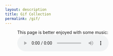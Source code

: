 ```yaml
---
layout: description
title: Gif Collection
permalink: /gif/
---
```


<figure>
    <figcaption>This page is better enjoyed with some music:</figcaption>
    <audio
    controls
    src="/assets/sounds/KKB - Flamingo (BassBoost).mp3">
        Your browser does not support this <code>audio</code> element.
    </audio>
</figure>
    <!-- Put some other audio in here. -->

<div class="grid-container" style="display: grid; grid-gap: 20px; grid-template-columns: auto auto auto; justify-items: center;">
    <img class="grid-item" src="kleinkieser.github.io\assets\gifs\starwars.gif" alt="">
    <img class="grid-item" src="https://web.archive.org/web/20091020132040/http://hk.geocities.com/paul_paul_ok/1/arlesimages/star.gif" alt="">
    <img class="grid-item" src="https://web.archive.org/web/20090831120659/http://geocities.com/gunsnrosesvideos/beavis_headbangingmirror.gif" alt="">
    <img class="grid-item" src="https://web.archive.org/web/20040120190632/http://www.geocities.com/tumppi2000/big-guns.gif" alt="">
    <img class="grid-item" src="https://web.archive.org/web/20090904022005/http://www.geocities.com/matronix07/lotsofguns.gif" alt="">
    <img class="grid-item" src="https://web.archive.org/web/20091027070757/http://geocities.com/brittanyguns/hottiedatabase.gif" alt="">
    <img class="grid-item" src="https://web.archive.org/web/20090901165445/http://geocities.com/csguns/articles/goodninjas/gn_gear.gif" alt="">
    <img class="grid-item" src="https://web.archive.org/web/20090820103341/http://geocities.com/brittanyguns/lavalamp2.gif" alt="">
    <img class="grid-item" src="https://web.archive.org/web/20090729025909/http://br.geocities.com/zerocool_guns/saonic.gif" alt="">
    <img class="grid-item" src="https://web.archive.org/web/20090902154732/http://geocities.com/lyrics102000/lyrics_guns_n_roses/KDancingbaby.gif" alt="">
    <img class="grid-item" src="https://web.archive.org/web/20091027155756/http://geocities.com/samgil2000/cowboy_with_guns.gif" alt="">
    <img class="grid-item" src="https://web.archive.org/web/20091026090207/http://geocities.com/DragonballZ/dbzlogo.gif" alt="">
    <img class="grid-item" src="https://web.archive.org/web/20090821231220/http://geocities.com/TimesSquare/Hangar/1367/DragonBallZ/Power_Levels/rotgokuu3.gif" alt="">
    <img class="grid-item" src="https://web.archive.org/web/20020225004846/http://geocities.com:80/drgnkid/DragonBallZ/beam.gif" alt="">
    <img class="grid-item" src="https://web.archive.org/web/20090901182035/http://geocities.com/rich14uk2001/pokemon_dissolve_ss.gif" alt="">
    <img class="grid-item" src="https://web.archive.org/web/20091027074724/http://geocities.com/goldpokemon2002/slapjames.gif" alt="">
    <img class="grid-item" src="https://web.archive.org/web/20090729053212/http://br.geocities.com/reipokemon/vai.gif" alt="">
    <img class="grid-item" src="https://web.archive.org/web/20091020110146/http://hk.geocities.com/iris_comics/naruto06.gif" alt="">
    <img class="grid-item" src="https://web.archive.org/web/20091020051134/http://hk.geocities.com/cat_naruto/icon/eye1.gif" alt="">
    <img class="grid-item" src="https://web.archive.org/web/20091027061914/http://hk.geocities.com/naruto012607/images/logo.gif" alt="">
    <img class="grid-item" src="" alt="">
    <img class="grid-item" src="" alt="">
</div>

